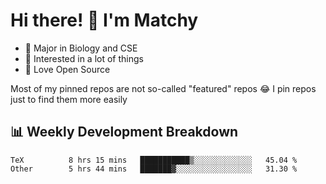 # Hi there! 👋 I'm Matchy

- 🧬 Major in Biology and CSE
- 🎈 Interested in a lot of things
- 💜 Love Open Source

Most of my pinned repos are not so-called "featured" repos 😂 I pin repos just to find them more easily

## 📊 Weekly Development Breakdown

<!--START_SECTION:waka-->

```text
TeX          8 hrs 15 mins   ███████████▒░░░░░░░░░░░░░   45.04 %
Other        5 hrs 44 mins   ███████▓░░░░░░░░░░░░░░░░░   31.30 %
```

<!--END_SECTION:waka-->
